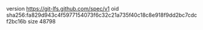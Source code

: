 version https://git-lfs.github.com/spec/v1
oid sha256:fa829d943c4f5977154073f6c32c21a735f40c18c8e918f9dd2bc7cdcf2bc16b
size 48798
